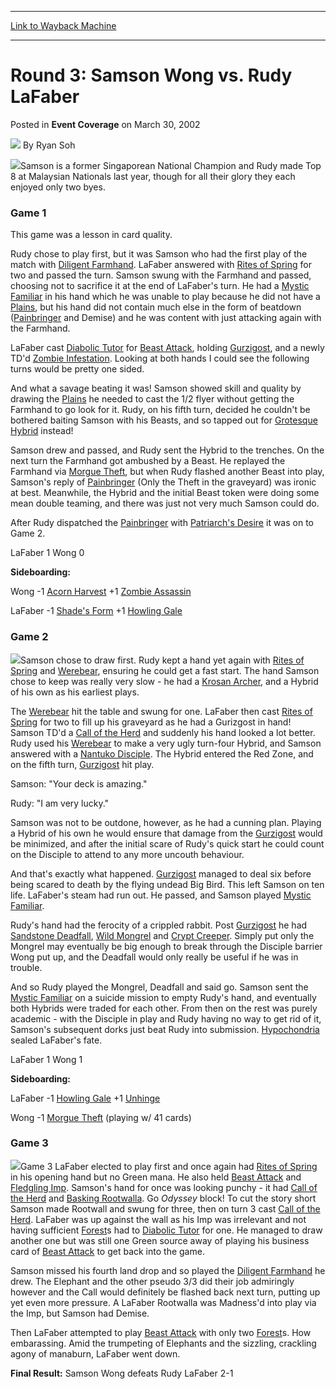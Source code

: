 
---
[Link to Wayback Machine](https://web.archive.org/web/20201202042139/https://magic.wizards.com/en/articles/archive/event-coverage/round-3-samson-wong-vs-rudy-lafaber-2002-03-30)

[_metadata_:author]:- "Ryan Soh"
[_metadata_:description]:- "Samson is a former Singaporean National Champion and Rudy made Top 8 at Malaysian Nationals last year, though for all their glory they each enjoyed only two byes.Game 1This game was a lesson in card quality."
[_metadata_:generator]:- "Drupal 7 (http://drupal.org)"
[_metadata_:node]:- "595336"
[_metadata_:publish_date]:- "2002-03-30"
[_metadata_:source]:- "div-main-content"
[_metadata_:title]:- "Round 3: Samson Wong vs. Rudy LaFaber"
[_metadata_:wayback_capture_timestamp]:- "2020-12-02 04:21:39"
[_metadata_:wayback_raw_url]:- "https://web.archive.org/web/20201202042139id_/https://magic.wizards.com/en/articles/archive/event-coverage/round-3-samson-wong-vs-rudy-lafaber-2002-03-30"
[_metadata_:wayback_url]:- "https://magic.wizards.com/en/articles/archive/event-coverage/round-3-samson-wong-vs-rudy-lafaber-2002-03-30"
---


Round 3: Samson Wong vs. Rudy LaFaber
=====================================



 Posted in **Event Coverage**
 on March 30, 2002 






![](https://media.magic.wizards.com/styles/auth_small/public/generic-avatar-150_244.png)
By Ryan Soh











![](https://media.magic.wizards.com/image_legacy_migration/sideboard/images/gpkl02/a992.jpg)Samson is a former Singaporean National Champion and Rudy made Top 8 at Malaysian Nationals last year, though for all their glory they each enjoyed only two byes.

### Game 1

This game was a lesson in card quality.

Rudy chose to play first, but it was Samson who had the first play of the match with [Diligent Farmhand](http://gatherer.wizards.com/Pages/Card/Details.aspx?name=Diligent+Farmhand). LaFaber answered with [Rites of Spring](http://gatherer.wizards.com/Pages/Card/Details.aspx?name=Rites+of+Spring) for two and passed the turn. Samson swung with the Farmhand and passed, choosing not to sacrifice it at the end of LaFaber's turn. He had a [Mystic Familiar](http://gatherer.wizards.com/Pages/Card/Details.aspx?name=Mystic+Familiar) in his hand which he was unable to play because he did not have a [Plains](http://gatherer.wizards.com/Pages/Card/Details.aspx?name=Plains), but his hand did not contain much else in the form of beatdown ([Painbringer](http://gatherer.wizards.com/Pages/Card/Details.aspx?name=Painbringer) and Demise) and he was content with just attacking again with the Farmhand.

LaFaber cast [Diabolic Tutor](http://gatherer.wizards.com/Pages/Card/Details.aspx?name=Diabolic+Tutor) for [Beast Attack](http://gatherer.wizards.com/Pages/Card/Details.aspx?name=Beast+Attack), holding [Gurzigost](http://gatherer.wizards.com/Pages/Card/Details.aspx?name=Gurzigost), and a newly TD'd [Zombie Infestation](http://gatherer.wizards.com/Pages/Card/Details.aspx?name=Zombie+Infestation). Looking at both hands I could see the following turns would be pretty one sided. 

And what a savage beating it was! Samson showed skill and quality by drawing the [Plains](http://gatherer.wizards.com/Pages/Card/Details.aspx?name=Plains) he needed to cast the 1/2 flyer without getting the Farmhand to go look for it. Rudy, on his fifth turn, decided he couldn't be bothered baiting Samson with his Beasts, and so tapped out for [Grotesque Hybrid](http://gatherer.wizards.com/Pages/Card/Details.aspx?name=Grotesque+Hybrid) instead! 

Samson drew and passed, and Rudy sent the Hybrid to the trenches. On the next turn the Farmhand got ambushed by a Beast. He replayed the Farmhand via [Morgue Theft](http://gatherer.wizards.com/Pages/Card/Details.aspx?name=Morgue+Theft), but when Rudy flashed another Beast into play, Samson's reply of [Painbringer](http://gatherer.wizards.com/Pages/Card/Details.aspx?name=Painbringer) (Only the Theft in the graveyard) was ironic at best. Meanwhile, the Hybrid and the initial Beast token were doing some mean double teaming, and there was just not very much Samson could do. 

After Rudy dispatched the [Painbringer](http://gatherer.wizards.com/Pages/Card/Details.aspx?name=Painbringer) with [Patriarch's Desire](http://gatherer.wizards.com/Pages/Card/Details.aspx?name=Patriarch%27s+Desire) it was on to Game 2.

LaFaber 1 Wong 0

**Sideboarding:**  

Wong -1 [Acorn Harvest](http://gatherer.wizards.com/Pages/Card/Details.aspx?name=Acorn+Harvest) +1 [Zombie Assassin](http://gatherer.wizards.com/Pages/Card/Details.aspx?name=Zombie+Assassin)  

LaFaber -1 [Shade's Form](http://gatherer.wizards.com/Pages/Card/Details.aspx?name=Shade%27s+Form) +1 [Howling Gale](http://gatherer.wizards.com/Pages/Card/Details.aspx?name=Howling+Gale)

### Game 2

![](https://media.magic.wizards.com/image_legacy_migration/sideboard/images/gpkl02/a991.jpg)Samson chose to draw first. Rudy kept a hand yet again with [Rites of Spring](http://gatherer.wizards.com/Pages/Card/Details.aspx?name=Rites+of+Spring) and [Werebear](http://gatherer.wizards.com/Pages/Card/Details.aspx?name=Werebear), ensuring he could get a fast start. The hand Samson chose to keep was really very slow - he had a [Krosan Archer](http://gatherer.wizards.com/Pages/Card/Details.aspx?name=Krosan+Archer), and a Hybrid of his own as his earliest plays. 

The [Werebear](http://gatherer.wizards.com/Pages/Card/Details.aspx?name=Werebear) hit the table and swung for one. LaFaber then cast [Rites of Spring](http://gatherer.wizards.com/Pages/Card/Details.aspx?name=Rites+of+Spring) for two to fill up his graveyard as he had a Gurizgost in hand! Samson TD'd a [Call of the Herd](http://gatherer.wizards.com/Pages/Card/Details.aspx?name=Call+of+the+Herd) and suddenly his hand looked a lot better. Rudy used his [Werebear](http://gatherer.wizards.com/Pages/Card/Details.aspx?name=Werebear) to make a very ugly turn-four Hybrid, and Samson answered with a [Nantuko Disciple](http://gatherer.wizards.com/Pages/Card/Details.aspx?name=Nantuko+Disciple). The Hybrid entered the Red Zone, and on the fifth turn, [Gurzigost](http://gatherer.wizards.com/Pages/Card/Details.aspx?name=Gurzigost) hit play.

Samson: "Your deck is amazing."  

Rudy: "I am very lucky."

Samson was not to be outdone, however, as he had a cunning plan. Playing a Hybrid of his own he would ensure that damage from the [Gurzigost](http://gatherer.wizards.com/Pages/Card/Details.aspx?name=Gurzigost) would be minimized, and after the initial scare of Rudy's quick start he could count on the Disciple to attend to any more uncouth behaviour. 

And that's exactly what happened. [Gurzigost](http://gatherer.wizards.com/Pages/Card/Details.aspx?name=Gurzigost) managed to deal six before being scared to death by the flying undead Big Bird. This left Samson on ten life. LaFaber's steam had run out. He passed, and Samson played [Mystic Familiar](http://gatherer.wizards.com/Pages/Card/Details.aspx?name=Mystic+Familiar).

Rudy's hand had the ferocity of a crippled rabbit. Post [Gurzigost](http://gatherer.wizards.com/Pages/Card/Details.aspx?name=Gurzigost) he had [Sandstone Deadfall](http://gatherer.wizards.com/Pages/Card/Details.aspx?name=Sandstone+Deadfall), [Wild Mongrel](http://gatherer.wizards.com/Pages/Card/Details.aspx?name=Wild+Mongrel) and [Crypt Creeper](http://gatherer.wizards.com/Pages/Card/Details.aspx?name=Crypt+Creeper). Simply put only the Mongrel may eventually be big enough to break through the Disciple barrier Wong put up, and the Deadfall would only really be useful if he was in trouble. 

And so Rudy played the Mongrel, Deadfall and said go. Samson sent the [Mystic Familiar](http://gatherer.wizards.com/Pages/Card/Details.aspx?name=Mystic+Familiar) on a suicide mission to empty Rudy's hand, and eventually both Hybrids were traded for each other. From then on the rest was purely academic - with the Disciple in play and Rudy having no way to get rid of it, Samson's subsequent dorks just beat Rudy into submission. [Hypochondria](http://gatherer.wizards.com/Pages/Card/Details.aspx?name=Hypochondria) sealed LaFaber's fate.

LaFaber 1 Wong 1

**Sideboarding:**  

LaFaber -1 [Howling Gale](http://gatherer.wizards.com/Pages/Card/Details.aspx?name=Howling+Gale) +1 [Unhinge](http://gatherer.wizards.com/Pages/Card/Details.aspx?name=Unhinge)  

Wong -1 [Morgue Theft](http://gatherer.wizards.com/Pages/Card/Details.aspx?name=Morgue+Theft) (playing w/ 41 cards)

### Game 3

![](https://media.magic.wizards.com/image_legacy_migration/sideboard/images/gpkl02/a990.jpg)Game 3 LaFaber elected to play first and once again had [Rites of Spring](http://gatherer.wizards.com/Pages/Card/Details.aspx?name=Rites+of+Spring) in his opening hand but no Green mana. He also held [Beast Attack](http://gatherer.wizards.com/Pages/Card/Details.aspx?name=Beast+Attack) and [Fledgling Imp](http://gatherer.wizards.com/Pages/Card/Details.aspx?name=Fledgling+Imp). Samson's hand for once was looking punchy - it had [Call of the Herd](http://gatherer.wizards.com/Pages/Card/Details.aspx?name=Call+of+the+Herd) and [Basking Rootwalla](http://gatherer.wizards.com/Pages/Card/Details.aspx?name=Basking+Rootwalla). Go *Odyssey* block! To cut the story short Samson made Rootwall and swung for three, then on turn 3 cast [Call of the Herd](http://gatherer.wizards.com/Pages/Card/Details.aspx?name=Call+of+the+Herd). LaFaber was up against the wall as his Imp was irrelevant and not having sufficient [Forest](http://gatherer.wizards.com/Pages/Card/Details.aspx?name=Forest)s had to [Diabolic Tutor](http://gatherer.wizards.com/Pages/Card/Details.aspx?name=Diabolic+Tutor) for one. He managed to draw another one but was still one Green source away of playing his business card of [Beast Attack](http://gatherer.wizards.com/Pages/Card/Details.aspx?name=Beast+Attack) to get back into the game. 

Samson missed his fourth land drop and so played the [Diligent Farmhand](http://gatherer.wizards.com/Pages/Card/Details.aspx?name=Diligent+Farmhand) he drew. The Elephant and the other pseudo 3/3 did their job admiringly however and the Call would definitely be flashed back next turn, putting up yet even more pressure. A LaFaber Rootwalla was Madness'd into play via the Imp, but Samson had Demise. 

Then LaFaber attempted to play [Beast Attack](http://gatherer.wizards.com/Pages/Card/Details.aspx?name=Beast+Attack) with only two [Forest](http://gatherer.wizards.com/Pages/Card/Details.aspx?name=Forest)s. How embarassing. Amid the trumpeting of Elephants and the sizzling, crackling agony of manaburn, LaFaber went down.

**Final Result:** Samson Wong defeats Rudy LaFaber 2-1







